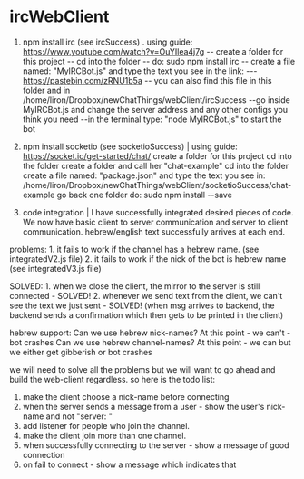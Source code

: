 # ircWebClient
1. npm install irc (see ircSuccess)
. using guide: https://www.youtube.com/watch?v=OuYIlea4j7g
-- create a folder for this project
-- cd into the folder
-- do: sudo npm install irc
-- create a file named: "MyIRCBot.js" and type the text you see in the link:
--- https://pastebin.com/zRNU1b5a
-- you can also find this file in this folder and in /home/liron/Dropbox/newChatThings/webClient/ircSuccess
--go inside MyIRCBot.js and change the server address and any other configs you think you need
--in the terminal type: "node MyIRCBot.js" to start the bot


2. npm install socketio (see socketioSuccess)	| 
   using guide: https://socket.io/get-started/chat/
	create a folder for this project
	cd into the folder
	create a folder and call her "chat-example"
	cd into the folder
	create a file named: "package.json" and type the text you see in:
		/home/liron/Dropbox/newChatThings/webClient/socketioSuccess/chat-example
	go back one folder
	do: sudo npm install --save
	
	
3. code integration				| 
   I have successfully integrated desired pieces of code.
   We now have basic client to server communication and server to client communication.
   hebrew/english text successfully arrives at each end.

problems:
	1. it fails to work if the channel has a hebrew name. (see integratedV2.js file)
	2. it fails to work if the nick of the bot is hebrew name (see integratedV3.js file)

SOLVED:
        1. when we close the client, the mirror to the server is still connected - SOLVED!
	2. whenever we send text from the client, we can't see the text
	   we just sent - SOLVED! (when msg arrives to backend, the backend sends a confirmation
	   which then gets to be printed in the client)

hebrew support:
	Can we use hebrew nick-names? At this point - we can't - bot crashes
	Can we use hebrew channel-names? At this point - we can but we either get gibberish or bot crashes

we will need to solve all the problems but we will want to go ahead and build the web-client regardless.
so here is the todo list:
1. make the client choose a nick-name before connecting
2. when the server sends a message from a user - show the user's nick-name and not "server: "
3. add listener for people who join the channel.
4. make the client join more than one channel.
5. when successfully connecting to the server - show a message of good connection
6. on fail to connect - show a message which indicates that
